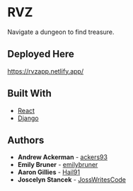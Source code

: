 
# RVZ


Navigate a dungeon to find treasure.


## Deployed Here


https://rvzapp.netlify.app/


## Built With

* [React](https://reactjs.org/)
* [Django](https://www.djangoproject.com/)


## Authors

* **Andrew Ackerman** - [ackers93](https://github.com/ackers93)
* **Emily Bruner** - [emilybruner](https://github.com/emilybruner)
* **Aaron Gillies** - [Hail91](https://github.com/Hail91)
* **Joscelyn Stancek** - [JossWritesCode](https://github.com/JossWritesCode)

